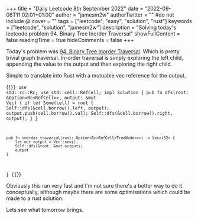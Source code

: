 +++
title = "Daily Leetcode 8th September 2022"
date = "2022-09-08T11:02:01+01:00"
author = "jamesm2w"
authorTwitter = "" #do not include @
cover = ""
tags = ["leetcode", "easy", "solution", "rust"]
keywords = ["leetcode", "solution", "jamesm2w"]
description = "Solving today's leetcode problem 94. Binary Tree Inorder Traversal"
showFullContent = false
readingTime = true
hideComments = false
+++

Today's problem was [94. Binary Tree Inorder Traversal](https://leetcode.com/problems/binary-tree-inorder-traversal/). Which is pretty trivial graph traversal. In-order traversal is simply exploring the left child, appending the value to the output and then exploring the right child.

Simple to translate into Rust with a mutuable vec reference for the output.

{{<code language="rust" title="Binary Tree Inorder Traversal">}}
use std::rc::Rc;
use std::cell::RefCell;
impl Solution {
    pub fn dfs(root: &Option<Rc<RefCell<TreeNode>>>, output: &mut Vec<i32>) {
        if let Some(cell) = root {
            Self::dfs(&cell.borrow().left, output);
            output.push(cell.borrow().val);
            Self::dfs(&cell.borrow().right, output);
        }
    }
    
    pub fn inorder_traversal(root: Option<Rc<RefCell<TreeNode>>>) -> Vec<i32> {
        let mut output = Vec::new();
        Self::dfs(&root, &mut output);
        output
    }
}
{{</code>}}

Obviously this ran very fast and I'm not sure there's a better way to do it conceptually, although maybe there are some optimisations which could be made to a rust solution.

Lets see what tomorrow brings.